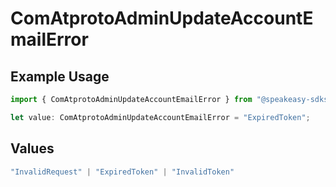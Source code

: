 # ComAtprotoAdminUpdateAccountEmailError

## Example Usage

```typescript
import { ComAtprotoAdminUpdateAccountEmailError } from "@speakeasy-sdks/bluesky/models/errors";

let value: ComAtprotoAdminUpdateAccountEmailError = "ExpiredToken";
```

## Values

```typescript
"InvalidRequest" | "ExpiredToken" | "InvalidToken"
```